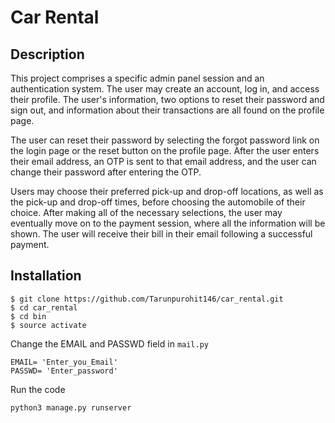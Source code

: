 
# Car Rental

## Description
This project comprises a specific admin panel session and an authentication system. The user may create an account, log in, and access their profile. The user's information, two options to reset their password and sign out, and information about their transactions are all found on the profile page. 

The user can reset their password by selecting the forgot password link on the login page or the reset button on the profile page. After the user enters their email address, an OTP is sent to that email address, and the user can change their password after entering the OTP.

Users may choose their preferred pick-up and drop-off locations, as well as the pick-up and drop-off times, before choosing the automobile of their choice. After making all of the necessary selections, the user may eventually move on to the payment session, where all the information will be shown. The user will receive their bill in their email following a successful payment.


## Installation

```
$ git clone https://github.com/Tarunpurohit146/car_rental.git
$ cd car_rental
$ cd bin
$ source activate
```
Change the EMAIL and PASSWD field in ```mail.py```
```
EMAIL= 'Enter_you_Email'
PASSWD= 'Enter_password'
```
Run the code
```
python3 manage.py runserver
```
